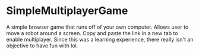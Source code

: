 # SimpleMultiplayerGame
A simple browser game that runs off of your own computer. Allows user to move a robot around a screen. Copy and paste the link in a new tab to enable multiplayer. Since this was a learning experience, there really isn't an objective to have fun with lol.
